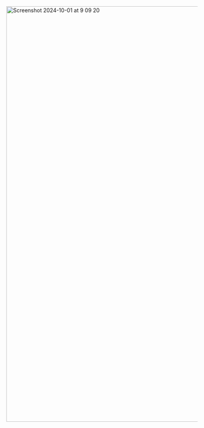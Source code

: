 


<img width="1092" alt="Screenshot 2024-10-01 at 9 09 20" src="https://github.com/user-attachments/assets/3b2d7501-ef5e-428a-9ce6-27dd7effc376">
